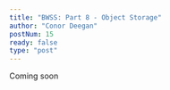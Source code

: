 ```yaml
---
title: "BWSS: Part 8 - Object Storage"
author: "Conor Deegan"
postNum: 15
ready: false
type: "post"
---
```


Coming soon
